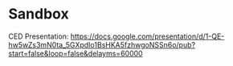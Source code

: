 Sandbox
=======

CED Presentation: https://docs.google.com/presentation/d/1-QE-hw5wZs3mN0ta_5GXpdIo1BsHKA5fzhwgoNSSn6o/pub?start=false&loop=false&delayms=60000
